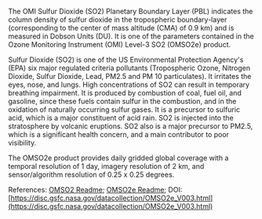 The OMI Sulfur Dioxide (SO2) Planetary Boundary Layer (PBL) indicates the column density of sulfur dioxide in the tropospheric boundary-layer (corresponding to the center of mass altitude (CMA) of 0.9 km) and is measured in Dobson Units (DU). It is one of the parameters contained in the Ozone Monitoring Instrument (OMI) Level-3 SO2 (OMSO2e) product.

Sulfur Dioxide (SO2) is one of the US Environmental Protection Agency's (EPA) six major regulated criteria pollutants (Tropospheric Ozone, Nitrogen Dioxide, Sulfur Dioxide, Lead, PM2.5 and PM 10 particulates). It irritates the eyes, nose, and lungs. High concentrations of SO2 can result in temporary breathing impairment. It is produced by combustion of coal, fuel oil, and gasoline, since these fuels contain sulfur in the combustion, and in the oxidation of naturally occurring sulfur gases. It is a precursor to sulfuric acid, which is a major constituent of acid rain. SO2 is injected into the stratosphere by volcanic eruptions. SO2 also is a major precursor to PM2.5, which is a significant health concern, and a main contributor to poor visibility.

The OMSO2e product provides daily gridded global coverage with a temporal resolution of 1 day, imagery resolution of 2 km, and sensor/algorithm resolution of 0.25 x 0.25 degrees.

References: [OMSO2 Readme](http://so2.gsfc.nasa.gov/Documentation/OMSO2Readme_V120_20140926.htm); [OMSO2e Readme](https://acdisc.gesdisc.eosdis.nasa.gov/data/Aura_OMI_Level3/OMSO2e.003/doc/README.OMSO2e.pdf); DOI: [https://disc.gsfc.nasa.gov/datacollection/OMSO2e_V003.html](https://disc.gsfc.nasa.gov/datacollection/OMSO2e_V003.html)
